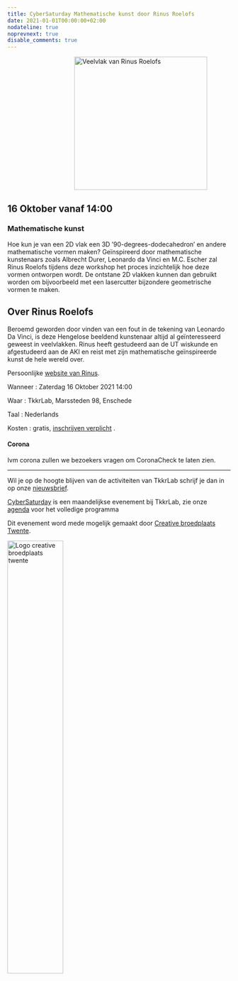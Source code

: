 ```yaml
---
title: CyberSaturday Mathematische kunst door Rinus Roelofs
date: 2021-01-01T00:00:00+02:00
nodateline: true
noprevnext: true
disable_comments: true
---
```


<img alt="Veelvlak van Rinus Roelofs" src="/images/rinus_roelofs_veelvlak.jpg" width="300px" height="300px" style="margin: 0px 30%;">

## 16 Oktober vanaf 14:00  ##

### Mathematische kunst 

Hoe kun je van een 2D vlak een 3D ’90-degrees-dodecahedron’ en andere mathematische vormen maken? Geïnspireerd door mathematische kunstenaars zoals Albrecht Durer, Leonardo da Vinci en M.C. Escher zal Rinus Roelofs tijdens deze workshop het proces inzichtelijk hoe deze vormen ontworpen wordt. De ontstane 2D vlakken kunnen dan gebruikt worden om bijvoorbeeld met een lasercutter bijzondere geometrische vormen te maken. 

## Over Rinus Roelofs

Beroemd geworden door vinden van een fout in de tekening van Leonardo Da Vinci, is deze Hengelose beeldend kunstenaar altijd al geïnteresseerd geweest in veelvlakken. Rinus heeft gestudeerd aan de UT wiskunde en afgestudeerd aan de AKI en reist met zijn mathematische geïnspireerde kunst de hele wereld over.  

Persoonlijke [website van Rinus](http://www.rinusroelofs.nl/).




Wanneer : Zaterdag 16 Oktober 2021 14:00

Waar : TkkrLab, Marssteden 98, Enschede

Taal : Nederlands

Kosten : gratis, [inschrijven verplicht](https://tickets.tkkrlab.space/TkkrLab/rinus-roelofs/) .

#### Corona
Ivm corona zullen we bezoekers vragen om CoronaCheck te laten zien.


<hr>

Wil je op de hoogte blijven van de activiteiten van TkkrLab schrijf je dan in op onze [nieuwsbrief](http://eepurl.com/gLxrLD).


[CyberSaturday](/cybersaturdays/cybersaturday/) is een maandelijkse evenement bij TkkrLab, zie onze [agenda](/agenda/) voor het volledige programma

Dit evenement word mede mogelijk gemaakt door [Creative broedplaats Twente](http://www.creatievebroedplaatsentwente.nl/).

<img width=50% src="/images/Logo-Creatieve-Broedplaatsen-Twente.jpg"  alt="Logo creative broedplaats twente">